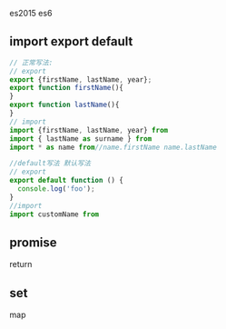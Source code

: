 es2015 es6


## import export default

```javascript
// 正常写法:
// export
export {firstName, lastName, year};
export function firstName(){
}
export function lastName(){
}
// import
import {firstName, lastName, year} from 
import { lastName as surname } from
import * as name from//name.firstName name.lastName
```

```javascript
//default写法 默认写法
// export
export default function () {
  console.log('foo');
}
//import
import customName from 
```




## promise 
return








## set 
map